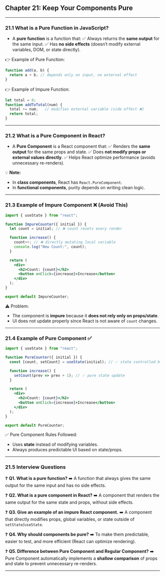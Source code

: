 ## Chapter 21: Keep Your Components Pure

---

### 21.1 What is a Pure Function in JavaScript?

* A **pure function** is a function that:
  ✅ Always returns the **same output** for the same input.
  ✅ Has **no side effects** (doesn’t modify external variables, DOM, or state directly).

👉 Example of Pure Function:

```js
function add(a, b) {
  return a + b; // depends only on input, no external effect
}
```

👉 Example of Impure Function:

```js
let total = 0;
function addToTotal(num) {
  total += num;   // modifies external variable (side effect ❌)
  return total;
}
```

---

### 21.2 What is a Pure Component in React?

* A **Pure Component** is a React component that:
  ✅ Renders the **same output** for the same props and state.
  ✅ Does **not modify props or external values directly**.
  ✅ Helps React optimize performance (avoids unnecessary re-renders).

💡 **Note:**

* In **class components**, React has `React.PureComponent`.
* In **functional components**, purity depends on writing clean logic.

---

### 21.3 Example of Impure Component ❌ (Avoid This)

```jsx
import { useState } from "react";

function ImpureCounter({ initial }) {
  let count = initial; // ❌ count resets every render

  function increase() {
    count++; // ❌ directly mutating local variable
    console.log("New Count:", count);
  }

  return (
    <div>
      <h2>Count: {count}</h2>
      <button onClick={increase}>Increase</button>
    </div>
  );
}

export default ImpureCounter;
```

⚠️ Problem:

* The component is **impure** because it **does not rely only on props/state**.
* UI does not update properly since React is not aware of `count` changes.

---

### 21.4 Example of Pure Component ✅

```jsx
import { useState } from "react";

function PureCounter({ initial }) {
  const [count, setCount] = useState(initial); // ✅ state controlled by React

  function increase() {
    setCount(prev => prev + 1); // ✅ pure state update
  }

  return (
    <div>
      <h2>Count: {count}</h2>
      <button onClick={increase}>Increase</button>
    </div>
  );
}

export default PureCounter;
```

✅ Pure Component Rules Followed:

* Uses **state** instead of modifying variables.
* Always produces predictable UI based on state/props.

---

### 21.5 Interview Questions

❓ **Q1. What is a pure function?**
➡️ A function that always gives the same output for the same input and has no side effects.

❓ **Q2. What is a pure component in React?**
➡️ A component that renders the same output for the same state and props, without side effects.

❓ **Q3. Give an example of an impure React component.**
➡️ A component that directly modifies props, global variables, or state outside of `setState`/`useState`.

❓ **Q4. Why should components be pure?**
➡️ To make them predictable, easier to test, and more efficient (React can optimize rendering).

❓ **Q5. Difference between Pure Component and Regular Component?**
➡️ Pure Component automatically implements a **shallow comparison** of props and state to prevent unnecessary re-renders.

---